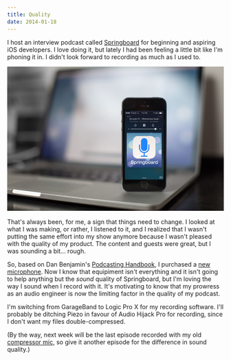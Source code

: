 ```yaml
---
title: Quality
date: 2014-01-18
---
```


I host an interview podcast called [Springboard](http://springboardshow.com) for beginning and aspiring iOS developers. I love doing it, but lately I had been feeling a little bit like I'm phoning it in. I didn't look forward to recording as much as I used to.

![](73B1AA1B5E8245D7AC8A02EF7E458725.jpg)

That's always been, for me, a sign that things need to change. I looked at what I was making, or rather, I listened to it, and I realized that I wasn't putting the same effort into my show anymore because I wasn't pleased with the quality of my product. The content and guests were great, but I was sounding a bit... rough.

So, based on Dan Benjamin's [Podcasting Handbook](http://www.podcastinghandbook.co/podcasting-equipment-guide), I purchased a [new microphone](http://www.amazon.com/gp/product/B000JM46FY/ref=as_li_ss_tl?ie=UTF8&camp=1789&creative=390957&creativeASIN=B000JM46FY&linkCode=as2&tag=ashfur-20). Now I know that equipiment isn't everything and it isn't going to help anything but the _sound_ quality of Springboard, but I'm loving the way I sound when I record with it. It's motivating to know that my prowress as an audio engineer is now the limiting factor in the quality of my podcast.

I'm switching from GarageBand to Logic Pro X for my recording software. I'll probably be ditching Piezo in favour of Audio Hijack Pro for recording, since I don't want my files double-compressed.

(By the way, next week will be the last episode recorded with my old [compressor mic](http://www.amazon.com/gp/product/B004MF39YS/ref=as_li_ss_tl?ie=UTF8&camp=1789&creative=390957&creativeASIN=B004MF39YS&linkCode=as2&tag=ashfur-20), so give it another episode for the difference in sound quality.)
